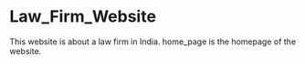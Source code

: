 # Law_Firm_Website
This website is about a law firm in India.
home_page is the homepage of the website.
